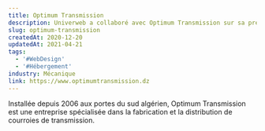 ```yaml
---
title: Optimum Transmission
description: Univerweb a collaboré avec Optimum Transmission sur sa présence numérique. Nous avons créé le site web et nous assurons son hébergement.
slug: optimum-transmission
createdAt: 2020-12-20
updatedAt: 2021-04-21
tags:
  - '#WebDesign'
  - '#Hébergement'
industry: Mécanique
link: https://www.optimumtransmission.dz
---
```


Installée depuis 2006 aux portes du sud algérien, Optimum Transmission est une entreprise spécialisée dans la fabrication et la distribution de courroies de transmission.
